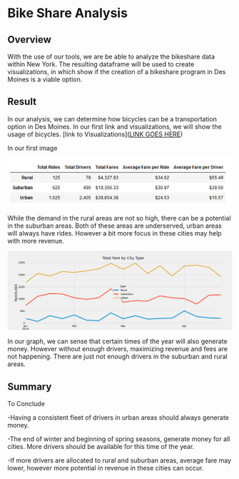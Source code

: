 # Bike Share Analysis

## Overview
With the use of our tools, we are be able to analyze the bikeshare data within New York. The resulting dataframe will be used to create visualizations, in which show if the creation of a bikeshare program in Des Moines is a viable option.

## Result
In our analysis, we can determine how bicycles can be a transportation option in Des Moines.  In our first link and visualizations, we will show the usage of bicycles.
[link to Visualizations]([LINK GOES HERE](https://public.tableau.com/app/profile/steven2904/viz/ClassworkTest/Story1))

In our first image


![This is an image](https://github.com/sadayas/PyBer_Analysis/blob/main/analysis/df_rideshare.png)

While the demand in the rural areas are not so high, there can be a potential in the suburban areas. Both of these areas are underserved, urban areas will always have rides.  However a bit more focus in these cities may help with more revenue.

![This is an image](https://github.com/sadayas/PyBer_Analysis/blob/main/analysis/Challenge.png)

In our graph, we can sense that certain times of the year will also generate money.  However without enough drivers, maximizing revenue and fees are not happening.  There are just not enough drivers in the suburban and rural areas.

## Summary

To Conclude

  -Having a consistent fleet of drivers in urban areas should always generate money.
  
  -The end of winter and beginning of spring seasons, generate money for all cities.  More drivers should be available for this time of the year.
  
  -If more drivers are allocated to rural and suburban areas, average fare may lower, however more potential in revenue in these cities can occur.
  
